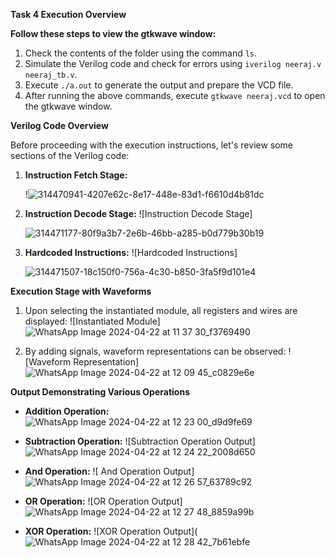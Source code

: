 **Task 4 Execution Overview**

**Follow these steps to view the gtkwave window:**

1. Check the contents of the folder using the command `ls`.
2. Simulate the Verilog code and check for errors using `iverilog neeraj.v neeraj_tb.v`.
3. Execute `./a.out` to generate the output and prepare the VCD file.
4. After running the above commands, execute `gtkwave neeraj.vcd` to open the gtkwave window.

**Verilog Code Overview**

Before proceeding with the execution instructions, let's review some sections of the Verilog code:

1. **Instruction Fetch Stage:**




   !![314470941-4207e62c-8e17-448e-83d1-f6610d4b81dc](https://github.com/Neeraj-p-purad/VSDSQUDRON-MINI/assets/160604281/f53a1a6f-8906-40bb-afde-4e4cae26ac86)

3. **Instruction Decode Stage:**
   ![Instruction Decode Stage]


   ![314471177-80f9a3b7-2e6b-46bb-a285-b0d779b30b19](https://github.com/Neeraj-p-purad/VSDSQUDRON-MINI/assets/160604281/6f2db3a9-9357-4fa0-9413-908327149423)

5. **Hardcoded Instructions:**
   ![Hardcoded Instructions]


   ![314471507-18c150f0-756a-4c30-b850-3fa5f9d101e4](https://github.com/Neeraj-p-purad/VSDSQUDRON-MINI/assets/160604281/f1cae355-e841-437c-8bdc-a376dfbe6748)


**Execution Stage with Waveforms**

1. Upon selecting the instantiated module, all registers and wires are displayed:
   ![Instantiated Module]![WhatsApp Image 2024-04-22 at 11 37 30_f3769490](https://github.com/Neeraj-p-purad/VSDSQUDRON-MINI/assets/160604281/a44436b5-e73f-4501-bbeb-25ac3914fc25)


2. By adding signals, waveform representations can be observed:
   ![Waveform Representation]![WhatsApp Image 2024-04-22 at 12 09 45_c0829e6e](https://github.com/Neeraj-p-purad/VSDSQUDRON-MINI/assets/160604281/1058ef59-c29f-4ae0-8167-00538217d900)


**Output Demonstrating Various Operations**

- **Addition Operation:**
  ![WhatsApp Image 2024-04-22 at 12 23 00_d9d9fe69](https://github.com/Neeraj-p-purad/VSDSQUDRON-MINI/assets/160604281/14f26c62-48f9-4b04-b310-dd606e2bc89d)

- **Subtraction Operation:**
  ![Subtraction Operation Output]![WhatsApp Image 2024-04-22 at 12 24 22_2008d650](https://github.com/Neeraj-p-purad/VSDSQUDRON-MINI/assets/160604281/540efbf7-1b3f-4399-9216-3f335a54139b)

- **And Operation:**
  ![ And Operation Output] ![WhatsApp Image 2024-04-22 at 12 26 57_63789c92](https://github.com/Neeraj-p-purad/VSDSQUDRON-MINI/assets/160604281/e3d514d6-e5be-42e8-b07e-9e5bc778f1d3)

- **OR Operation:**
 ![OR Operation Output]![WhatsApp Image 2024-04-22 at 12 27 48_8859a99b](https://github.com/Neeraj-p-purad/VSDSQUDRON-MINI/assets/160604281/734adf26-a112-4d1f-be15-5833c44d7257)


- **XOR Operation:**
  ![XOR Operation Output](![WhatsApp Image 2024-04-22 at 12 28 42_7b61ebfe](https://github.com/Neeraj-p-purad/VSDSQUDRON-MINI/assets/160604281/658ff0cf-7061-4119-991f-e3bef38593d9)
